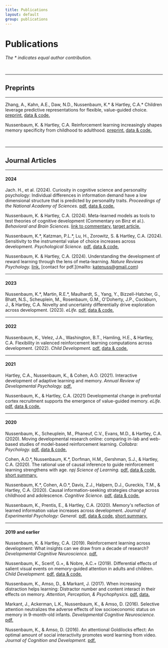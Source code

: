 ```yaml
---
title: Publications
layout: default
group: publications
---
```



# Publications
*The * indicates equal author contribution.*

<br> 

----
## Preprints
----

Zhang, A., Kahn, A.E., Daw, N.D., Nussenbaum, K.\* & Hartley, C.A.\* Children leverage predictive representations for flexible, value-guided choice. [preprint.](https://osf.io/preprints/psyarxiv/y3dzn) [data & code.](https://osf.io/g83rp/) 

Nussenbaum, K. & Hartley, C.A. Reinforcement learning increasingly shapes memory specificity from childhood to adulthood. [preprint.](https://osf.io/preprints/psyarxiv/utsxn) [data & code.](https://osf.io/8yjvr/) 

<br>

----
## Journal Articles
----

#### 2024

Jach. H., et al. (2024). Curiosity in cognitive science and personality psychology: Individual differences in information demand have a low dimensional structure that is predicted by personality traits. *Proceedings of the National Academy of Sciences.* [pdf.](/static/papers/Jach_2024_PNAS.pdf) [data & code.](https://osf.io/kc9pb/)

Nussenbaum, K. & Hartley, C.A. (2024). Meta-learned models as tools to test theories of cognitive development (Commentary on Binz et al.). *Behavioral and Brain Sciences.* [link to commentary.](https://doi.org/10.1017/S0140525X24000281) [target article.](/static/papers/Binz_2024_BBS.pdf)

Nussenbaum, K.\*, Katzman, P.L.\*, Lu, H., Zorowitz, S. & Hartley, C.A. (2024). Sensitivity to the instrumental value of choice increases across development. *Psychological Science.* [pdf.](/static/papers/Nussenbaum_2024_PsychSci.pdf) [data & code.](https://osf.io/69rs8/) 

Nussenbaum, K. & Hartley, C.A. (2024). Understanding the development of reward learning through the lens of meta-learning. *Nature Reviews Psychology.* [link.](https://www.nature.com/articles/s44159-024-00304-1) [contact for pdf.](mailto: katenuss@gmail.com)

----
#### 2023
Nussenbaum, K.\*, Martin, R.E.\*, Maulhardt, S., Yang, Y., Bizzell-Hatcher, G., Bhatt, N.S., Scheuplein, M., Rosenbaum, G.M., O'Doherty, J.P., Cockburn, J., & Hartley, C.A. Novelty and uncertainty differentially drive exploration across development. (2023). *eLife.* [pdf.](/static/papers/Nussenbaum_2023_eLife.pdf) [data & code.](https://osf.io/cwf2k/) 

----
#### 2022
Nussenbaum, K., Velez, J.A., Washington, B.T., Hamling, H.E., & Hartley, C.A. Flexibility in valenced reinforcement learning computations across development. (2022). *Child Development.* [pdf.](/static/papers/Nussenbaum_2022_ChildDev.pdf) [data & code.](https://osf.io/p2ybw)

----
#### 2021
Hartley, C.A., Nussenbaum, K., & Cohen, A.O. (2021). Interactive development of adaptive learning and memory. *Annual Review of Developmental Psychology.* [pdf.](/static/papers/HartleyNussenbaumCohen_2021_AnnualReview.pdf) 

Nussenbaum, K., & Hartley, C.A. (2021) Developmental change in prefrontal cortex recruitment supports the emergence of value-guided memory. *eLife.* [pdf.](/static/papers/Nussenbaum_2021_eLife.pdf) [data & code.](https://osf.io/2fkbj/)

----
#### 2020
Nussenbaum, K., Scheuplein, M., Phaneuf, C.V., Evans, M.D., & Hartley, C.A. (2020). Moving developmental research online: comparing in-lab and web-based studies of model-based reinforcement learning. *Collabra: Psychology.* [pdf.](/static/papers/Nussenbaum_2020_Collabra.pdf) [data & code.](https://github.com/hartleylabnyu/online-two-step-replication) 

Cohen, A.O.\*,  Nussenbaum, K.\*, Dorfman, H.M., Gershman, S.J., & Hartley, C.A. (2020). The rational use of causal inference to guide reinforcement learning strengthens with age. *npj Science of Learning.* [pdf.](/static/papers/Cohen_2020_npj.pdf) [data & code.](https://github.com/hartleylabnyu/dev-causal-inference) [short summary.](https://npjscilearncommunity.nature.com/posts/the-hidden-agent-of-decision-making)

Nussenbaum, K.\*, Cohen, A.O.\*, Davis, Z.J., Halpern, D.J., Gureckis, T.M., & Hartley, C.A. (2020). Causal information-seeking strategies change across childhood and adolescence. *Cognitive Science.* [pdf.](/static/papers/Nussenbaum_2020_CogSci.pdf) [data & code.](https://osf.io/cp3sj/) 

Nussenbaum, K., Prentis, E., & Hartley, C.A. (2020). Memory's reflection of learned information value increases across development. *Journal of Experimental Psychology: General.* [pdf.](/static/papers/Nussenbaum_2020_JEPG.pdf) [data & code.](https://osf.io/h9ncs/) [short summary.](https://www.comebebrainy.com/blog/2020/3/23/kate-nussenbaum)

----
#### 2019 and earlier
Nussenbaum, K. & Hartley, C.A. (2019). Reinforcement learning across development: What insights can we draw from a decade of research? *Developmental Cognitive Neuroscience.* [pdf.](/static/papers/Nussenbaum_2019_DCN.pdf)

Nussenbaum, K., Scerif, G.+, & Nobre, A.C.+ (2019). Differential effects of salient visual events on memory-guided attention in adults and children. *Child Development.* [pdf.](/static/papers/Nussenbaum_2019_CDEV.pdf) [data & code.](https://osf.io/fjpcg/)

Nussenbaum, K., Amso, D., & Markant, J. (2017). When increasing distraction helps learning: Distractor number and content interact in their effects on memory. *Attention, Perception, & Psychophysics.* [pdf.](/static/papers/Nussenbaum_2017_APP.pdf) [data.](https://osf.io/d5327/)

Markant, J., Ackerman, L.K.,  Nussenbaum, K., & Amso, D. (2016). Selective attention neutralizes the adverse effects of low socioeconomic status on memory in 9-month-old infants. *Developmental Cognitive Neuroscience.* [pdf.](/static/papers/Markant_2016_DCN.pdf)

Nussenbaum, K., & Amso, D. (2016). An attentional Goldilocks effect: An optimal amount of social interactivity promotes word learning from video. *Journal of Cognition and Development.* [pdf.](/static/papers/Nussenbaum_2015_JCD.pdf)

<br>


